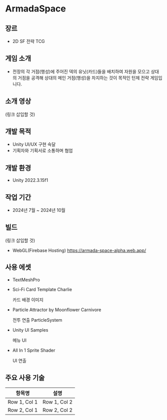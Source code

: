 # ArmadaSpace
## 장르
- 2D SF 전략 TCG
## 게임 소개
- 전장의 각 거점(행성)에 주어진 덱의 유닛(카드)들을 배치하여 자원을 모으고 상대의 거점을 공격해 상대의 메인 거점(행성)을 차지하는 것이 목적인 턴제 전략 게임입니다.
## 소개 영상
(링크 삽입할 것)
## 개발 목적
- Unity UI/UX 구현 숙달
- 기획자와 기획서로 소통하며 협업
## 개발 환경
- Unity 2022.3.15f1
## 작업 기간
- 2024년 7월 ~ 2024년 10월
## 빌드
(링크 삽입할 것)
- WebGL(Firebase Hosting) https://armada-space-alpha.web.app/

## 사용 에셋
- TextMeshPro
- Sci-Fi Card Template Charlie
  
  카드 배경 이미지
- Particle Attractor by Moonflower Carnivore
  
  전투 연출 ParticleSystem
- Unity UI Samples
  
  메뉴 UI
- All In 1 Sprite Shader
  
  UI 연출

## 주요 사용 기술

| 항목명        | 설명      |
| ------------- | ------------- |
| Row 1, Col 1  | Row 1, Col 2  |
| Row 2, Col 1  | Row 2, Col 2  |
